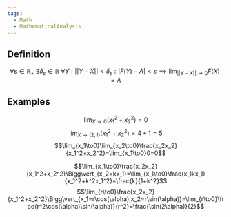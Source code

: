 ```yaml
---
tags:
  - Math
  - MathematicalAnalysis
---
```

## Definition
$$\forall \varepsilon\in\mathbb  R_+\;\exists \delta_\varepsilon\in\mathbb R\;\forall Y: ||Y-X||<\delta_\varepsilon:|F(Y)-A| < \varepsilon\implies \lim_{||Y-X||\to0}F(X) = A$$
## Examples
$$\lim_{X\to0}(x_1^2+x_2^2)=0$$
$$\lim_{X\to(2,1)}(x_1^2+x_2^2)=4+1=5$$
$$\lim_{x_1\to0}\lim_{x_2\to0}\frac{x_2x_2}{x_1^2+x_2^2}=\lim_{x_1\to0}0=0$$

$$\lim_{x_1\to0}\frac{x_2x_2}{x_1^2+x_2^2}\Bigg\vert_{x_2=kx_1}=\lim_{x_1\to0}\frac{x_1kx_1}{x_1^2+k^2x_1^2}=\frac{k}{1+k^2}$$
$$\lim_{r\to0}\frac{x_2x_2}{x_1^2+x_2^2}\Bigg\vert_{x_1=r\cos(\alpha),x_2=r\sin(\alpha)}=\lim_{r\to0}\frac{r^2\cos(\alpha)\sin(\alpha)}{r^2}=\frac{\sin(2\alpha)}{2}$$